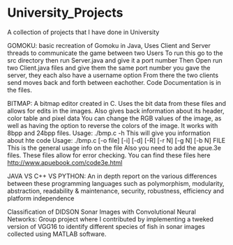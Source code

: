 # University_Projects
A collection of projects that I have done in University

GOMOKU:  basic recreation of Gomoku in Java, Uses Client and Server threads to communicate the game between two Users 
To run this go to the src directory then run Server.java and give it a port number 
Then Open run two Client.java files and give them the same port number you gave the server, they each also have a username option 
From there the two clients send moves back and forth between eachother.
Code Documentation is in the files. 


BITMAP: A bitmap editor created in C. Uses the bit data from these files and allows for edits in the images. Also gives back information about its header, color table and pixel data
You can change the RGB values of the image, as well as having the option to reverse the colors of the image.
It works with 8bpp and 24bpp files. 
Usage: ./bmp.c -h 
This will give you information about hte code 
Usage: ./bmp.c [-o file] [-i] [-d] [-R] [-r N] [-g N] [-b N] FILE
This is the general usage info on the file
Also you need to add the apue.3e files. These files allow for error checking. 
You can find these files here http://www.apuebook.com/code3e.html

JAVA VS C++ VS PYTHON: An in depth report on the various differences between these programming languages such as polymorphism, modularity, abstraction, readability & maintenance, security, robustness, efficiency and platform independence

Classification of DIDSON Sonar Images with Convolutional Neural Networks: Group project where I contributed by implementing a tweked version of VGG16 to identify different species of fish in sonar images collected using MATLAB software. 
